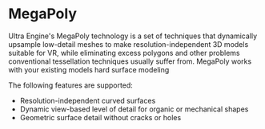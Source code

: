 # MegaPoly

Ultra Engine's MegaPoly technology is a set of techniques that dynamically upsample low-detail meshes to make resolution-independent 3D models suitable for VR, while eliminating excess polygons and other problems conventional tessellation techniques usually suffer from. MegaPoly works with your existing models hard surface modeling

The following features are supported:

- Resolution-independent curved surfaces
- Dynamic view-based level of detail for organic or mechanical shapes
- Geometric surface detail without cracks or holes
